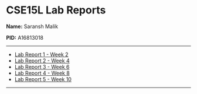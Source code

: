 # CSE15L Lab Reports

**Name:** Saransh Malik

**PID:** A16813018

---

* [Lab Report 1 - Week 2](lab-report-1-week-2.html)
* [Lab Report 2 - Week 4](lab-report-2-week-4.html)
* [Lab Report 3 - Week 6](lab-report-3-week-6.html)
* [Lab Report 4 - Week 8](#)
* [Lab Report 5 - Week 10](#)

---